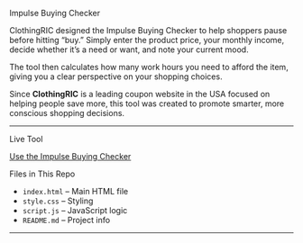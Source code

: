 Impulse Buying Checker

ClothingRIC designed the Impulse Buying Checker to help shoppers pause before hitting “buy.” Simply enter the product price, your monthly income, decide whether it’s a need or want, and note your current mood.

The tool then calculates how many work hours you need to afford the item, giving you a clear perspective on your shopping choices.

Since **ClothingRIC** is a leading coupon website in the USA focused on helping people save more, this tool was created to promote smarter, more conscious shopping decisions.

---

Live Tool

 [Use the Impulse Buying Checker](https://albionjohn.github.io/impulse-buying-checker)

Files in This Repo

- `index.html` – Main HTML file  
- `style.css` – Styling  
- `script.js` – JavaScript logic  
- `README.md` – Project info

---


